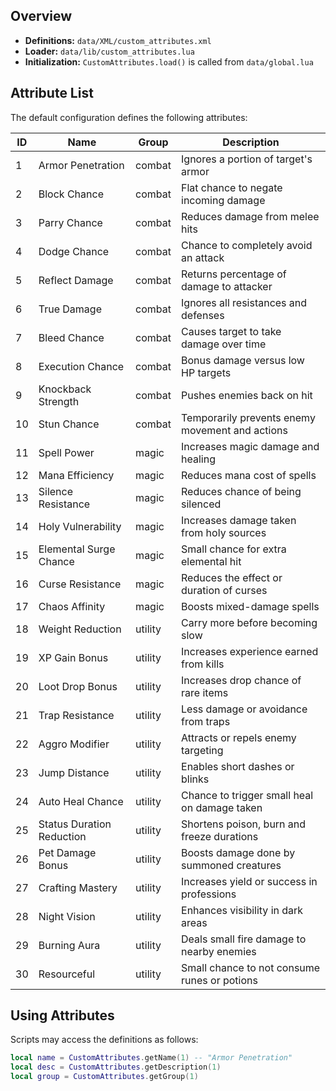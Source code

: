 ## Overview

- **Definitions:** `data/XML/custom_attributes.xml`
- **Loader:** `data/lib/custom_attributes.lua`
- **Initialization:** `CustomAttributes.load()` is called from `data/global.lua`

## Attribute List

The default configuration defines the following attributes:


| ID | Name                  | Group   | Description                                      |
|----|-----------------------|---------|--------------------------------------------------|
| 1  | Armor Penetration     | combat  | Ignores a portion of target's armor              |
| 2  | Block Chance          | combat  | Flat chance to negate incoming damage            |
| 3  | Parry Chance          | combat  | Reduces damage from melee hits                   |
| 4  | Dodge Chance          | combat  | Chance to completely avoid an attack             |
| 5  | Reflect Damage        | combat  | Returns percentage of damage to attacker         |
| 6  | True Damage           | combat  | Ignores all resistances and defenses             |
| 7  | Bleed Chance          | combat  | Causes target to take damage over time           |
| 8  | Execution Chance      | combat  | Bonus damage versus low HP targets               |
| 9  | Knockback Strength    | combat  | Pushes enemies back on hit                       |
| 10 | Stun Chance           | combat  | Temporarily prevents enemy movement and actions  |
| 11 | Spell Power           | magic   | Increases magic damage and healing               |
| 12 | Mana Efficiency       | magic   | Reduces mana cost of spells                      |
| 13 | Silence Resistance    | magic   | Reduces chance of being silenced                 |
| 14 | Holy Vulnerability    | magic   | Increases damage taken from holy sources         |
| 15 | Elemental Surge Chance| magic   | Small chance for extra elemental hit             |
| 16 | Curse Resistance      | magic   | Reduces the effect or duration of curses         |
| 17 | Chaos Affinity        | magic   | Boosts mixed-damage spells                       |
| 18 | Weight Reduction      | utility | Carry more before becoming slow                  |
| 19 | XP Gain Bonus         | utility | Increases experience earned from kills           |
| 20 | Loot Drop Bonus       | utility | Increases drop chance of rare items              |
| 21 | Trap Resistance       | utility | Less damage or avoidance from traps              |
| 22 | Aggro Modifier        | utility | Attracts or repels enemy targeting               |
| 23 | Jump Distance         | utility | Enables short dashes or blinks                   |
| 24 | Auto Heal Chance      | utility | Chance to trigger small heal on damage taken     |
| 25 | Status Duration Reduction | utility | Shortens poison, burn and freeze durations    |
| 26 | Pet Damage Bonus      | utility | Boosts damage done by summoned creatures         |
| 27 | Crafting Mastery      | utility | Increases yield or success in professions        |
| 28 | Night Vision          | utility | Enhances visibility in dark areas                |
| 29 | Burning Aura          | utility | Deals small fire damage to nearby enemies        |
| 30 | Resourceful           | utility | Small chance to not consume runes or potions     |


## Using Attributes

Scripts may access the definitions as follows:

```lua
local name = CustomAttributes.getName(1) -- "Armor Penetration"
local desc = CustomAttributes.getDescription(1)
local group = CustomAttributes.getGroup(1)
